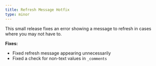 ```yaml
---
title: Refresh Message Hotfix
type: minor
---
```


This small release fixes an error showing a message to refresh in cases where you may not have to.

**Fixes:**

* Fixed refresh message appearing unnecessarily
* Fixed a check for non-text values in `_comments`
